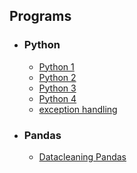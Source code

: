 ## Programs
* ### Python
   * [Python 1](https://github.com/YOHIGH/Assignment/blob/main/Python/Python%20Assignment%201.ipynb)
   * [Python 2](https://github.com/YOHIGH/Assignment/blob/main/Python/Python%20Assignment%202.ipynb)
   * [Python 3](https://github.com/YOHIGH/Assignment/blob/main/Python/Python%20Assignment%203.ipynb)
   * [Python 4](https://github.com/YOHIGH/Assignment/blob/main/Python/Python%20Assignment%204.ipynb)
   * [exception handling](https://github.com/YOHIGH/Assignment/blob/main/Python/%20Assignment%20exception%20handling.ipynb)
       
* ### Pandas
   *  [Datacleaning Pandas](https://github.com/YOHIGH/Assignment/blob/main/Pandas/Datacleaning%20Pandas.ipynb)
